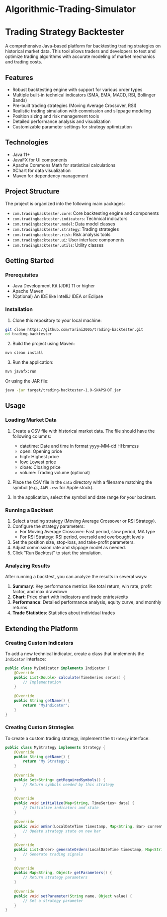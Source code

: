 # Algorithmic-Trading-Simulator

# Trading Strategy Backtester

A comprehensive Java-based platform for backtesting trading strategies on historical market data. This tool allows traders and developers to test and optimize trading algorithms with accurate modeling of market mechanics and trading costs.

## Features

- Robust backtesting engine with support for various order types
- Multiple built-in technical indicators (SMA, EMA, MACD, RSI, Bollinger Bands)
- Pre-built trading strategies (Moving Average Crossover, RSI)
- Realistic trading simulation with commission and slippage modeling
- Position sizing and risk management tools
- Detailed performance analysis and visualization
- Customizable parameter settings for strategy optimization

## Technologies

- Java 11+
- JavaFX for UI components
- Apache Commons Math for statistical calculations
- XChart for data visualization
- Maven for dependency management

## Project Structure

The project is organized into the following main packages:

- `com.tradingbacktester.core`: Core backtesting engine and components
- `com.tradingbacktester.indicators`: Technical indicators
- `com.tradingbacktester.model`: Data model classes
- `com.tradingbacktester.strategy`: Trading strategies
- `com.tradingbacktester.risk`: Risk analysis tools
- `com.tradingbacktester.ui`: User interface components
- `com.tradingbacktester.utils`: Utility classes

## Getting Started

### Prerequisites

- Java Development Kit (JDK) 11 or higher
- Apache Maven
- (Optional) An IDE like IntelliJ IDEA or Eclipse

### Installation

1. Clone this repository to your local machine:

```bash
git clone https://github.com/Tarini2005/trading-backtester.git
cd trading-backtester
```

2. Build the project using Maven:

```bash
mvn clean install
```

3. Run the application:

```bash
mvn javafx:run
```

Or using the JAR file:

```bash
java -jar target/trading-backtester-1.0-SNAPSHOT.jar
```

## Usage

### Loading Market Data

1. Create a CSV file with historical market data. The file should have the following columns:
   - datetime: Date and time in format yyyy-MM-dd HH:mm:ss
   - open: Opening price
   - high: Highest price
   - low: Lowest price
   - close: Closing price
   - volume: Trading volume (optional)

2. Place the CSV file in the `data` directory with a filename matching the symbol (e.g., `AAPL.csv` for Apple stock).

3. In the application, select the symbol and date range for your backtest.

### Running a Backtest

1. Select a trading strategy (Moving Average Crossover or RSI Strategy).
2. Configure the strategy parameters:
   - For Moving Average Crossover: Fast period, slow period, MA type
   - For RSI Strategy: RSI period, oversold and overbought levels
3. Set the position size, stop-loss, and take-profit parameters.
4. Adjust commission rate and slippage model as needed.
5. Click "Run Backtest" to start the simulation.

### Analyzing Results

After running a backtest, you can analyze the results in several ways:

1. **Summary**: Key performance metrics like total return, win rate, profit factor, and max drawdown
2. **Chart**: Price chart with indicators and trade entries/exits
3. **Performance**: Detailed performance analysis, equity curve, and monthly returns
4. **Trade Statistics**: Statistics about individual trades

## Extending the Platform

### Creating Custom Indicators

To add a new technical indicator, create a class that implements the `Indicator` interface:

```java
public class MyIndicator implements Indicator {
    @Override
    public List<Double> calculate(TimeSeries series) {
        // Implementation
    }
    
    @Override
    public String getName() {
        return "MyIndicator";
    }
}
```

### Creating Custom Strategies

To create a custom trading strategy, implement the `Strategy` interface:

```java
public class MyStrategy implements Strategy {
    @Override
    public String getName() {
        return "My Strategy";
    }
    
    @Override
    public Set<String> getRequiredSymbols() {
        // Return symbols needed by this strategy
    }
    
    @Override
    public void initialize(Map<String, TimeSeries> data) {
        // Initialize indicators and state
    }
    
    @Override
    public void onBar(LocalDateTime timestamp, Map<String, Bar> currentBars, Portfolio portfolio) {
        // Update strategy state on new bar
    }
    
    @Override
    public List<Order> generateOrders(LocalDateTime timestamp, Map<String, Bar> currentBars, Portfolio portfolio) {
        // Generate trading signals
    }
    
    @Override
    public Map<String, Object> getParameters() {
        // Return strategy parameters
    }
    
    @Override
    public void setParameter(String name, Object value) {
        // Set a strategy parameter
    }
}
```

